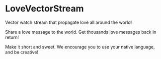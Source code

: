 # LoveVectorStream
Vector watch stream that propagate love all around the world!

Share a love message to the world. Get thousands love messages back in return!

Make it short and sweet. We encourage you to use your native language, and be creative!
